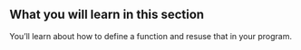 ## What you will learn in this section
You’ll learn about how to define a function and resuse that in your program.
